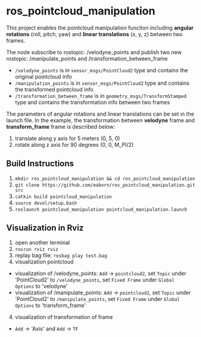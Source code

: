 # ros_pointcloud_manipulation

This project enables the pointcloud manipulation funciton including **angular rotations** (roll, pitch, yaw) and **linear translations** (x, y, z) between two frames.

The node subscribe to rostopic: /velodyne_points and publish two new rostopic: /manipulate_points and /transformation_between_frame
* `/velodyne_points` is in `sensor_msgs/PointCloud2` type and contains the original pointcloud info
* `/manipulation_points` is in `sensor_msgs/PointCloud2` type and contains the transformed pointcloud info
* `/transformation_between_frame` is in `geometry_msgs/TransformStamped` type and contains the transformation info between two frames

The parameters of angular rotations and linear translations can be set in the launch file. In the example, the transformation between **velodyne** frame and **transform_frame** frame is described below:

1. translate along y axis for 5 meters (0, 5, 0)
2. rotate along z axis for 90 degrees (0, 0, M_PI/2)


## Build Instructions

1. `mkdir ros_pointcloud_manipulation && cd ros_pointcloud_manipulation`
2. `git clone https://github.com/eaborn/ros_pointcloud_manipulation.git src`
3. `catkin build pointcloud_manipulation`
4. `source devel/setup.bash`
5. `roslaunch pointcloud_manipulation pointcloud_manipulation.launch`


## Visualization in Rviz

1. open another terminal
2. `rosrun rviz rviz`
3. replay bag file: `rosbag play test.bag`
3. visualization pointcloud 
* visualization of /velodyne_points: `Add` -> `pointcloud2`, set `Topic` under 'PointCloud2' to `/velodyne_points`, set `Fixed Frame` under `Global Options` to 'velodyne'
* visualization of /manipulate_points: `Add` -> `pointcloud2`, set `Topic` under 'PointCloud2' to `/manipulate_points`, set `Fixed Frame` under `Global Options` to 'transform_frame'
4. visualization of transformation of frame
* `Add` -> 'Axis' and `Add` -> `TF`


